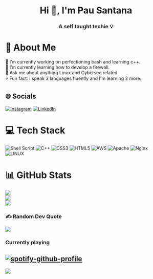 <h1 align="center">Hi 👋, I'm Pau Santana</h1>
<h3 align="center">A self taught techie 💡</h3>

# 💫 About Me
🔭 I’m currently working on perfectioning bash and learning c++.<br>🌱 I’m currently learning how to develop a firewall.<br>💬 Ask me about anything Linux and Cybersec related.<br>⚡ Fun fact: I speak 3 languages fluently and I'm learning 2 more.


## 🌐 Socials
[![Instagram](https://img.shields.io/badge/Instagram-%23E4405F.svg?logo=Instagram&logoColor=white)](https://instagram.com/santanillo_xd) [![LinkedIn](https://img.shields.io/badge/LinkedIn-%230077B5.svg?logo=linkedin&logoColor=white)](https://linkedin.com/in/pau-santana-b12038225) 

# 💻 Tech Stack
![Shell Script](https://img.shields.io/badge/shell_script-%23121011.svg?style=for-the-badge&logo=gnu-bash&logoColor=white) ![C++](https://img.shields.io/badge/c++-%2300599C.svg?style=for-the-badge&logo=c%2B%2B&logoColor=white) ![CSS3](https://img.shields.io/badge/css3-%231572B6.svg?style=for-the-badge&logo=css3&logoColor=white) ![HTML5](https://img.shields.io/badge/html5-%23E34F26.svg?style=for-the-badge&logo=html5&logoColor=white) ![AWS](https://img.shields.io/badge/AWS-%23FF9900.svg?style=for-the-badge&logo=amazon-aws&logoColor=white) ![Apache](https://img.shields.io/badge/apache-%23D42029.svg?style=for-the-badge&logo=apache&logoColor=white) ![Nginx](https://img.shields.io/badge/nginx-%23009639.svg?style=for-the-badge&logo=nginx&logoColor=white) ![LINUX](https://img.shields.io/badge/Linux-FCC624?style=for-the-badge&logo=linux&logoColor=black)
# 📊 GitHub Stats
![](https://github-readme-stats.vercel.app/api?username=psantana5&theme=nightowl&hide_border=false&include_all_commits=false&count_private=false)<br/>
![](https://github-readme-streak-stats.herokuapp.com/?user=psantana5&theme=nightowl&hide_border=false)<br/>
![](https://github-readme-stats.vercel.app/api/top-langs/?username=psantana5&theme=nightowl&hide_border=false&include_all_commits=false&count_private=false&layout=compact)

### ✍️ Random Dev Quote
![](https://quotes-github-readme.vercel.app/api?type=horizontal&theme=radical)

### Currently playing
[![spotify-github-profile](https://spotify-github-profile.vercel.app/api/view?uid=pausantanapi&cover_image=true&theme=default&show_offline=false&background_color=121212&interchange=false)](https://github.com/kittinan/spotify-github-profile)
---
[![](https://visitcount.itsvg.in/api?id=psantana5&icon=0&color=0)](https://visitcount.itsvg.in)

<!-- Proudly created with GPRM ( https://gprm.itsvg.in ) -->


